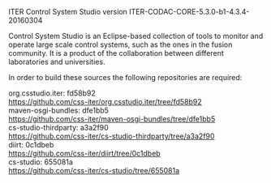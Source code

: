 ITER Control System Studio version ITER-CODAC-CORE-5.3.0-b1-4.3.4-20160304

Control System Studio is an Eclipse-based collection of tools
to monitor and operate large scale control systems, such as the
ones in the fusion community. It is a product of the collaboration
between different laboratories and universities.

In order to build these sources the following repositories are required:

org.csstudio.iter: fd58b92  
<https://github.com/css-iter/org.csstudio.iter/tree/fd58b92>  
maven-osgi-bundles: dfe1bb5  
<https://github.com/css-iter/maven-osgi-bundles/tree/dfe1bb5>  
cs-studio-thirdparty: a3a2f90  
<https://github.com/css-iter/cs-studio-thirdparty/tree/a3a2f90>  
diirt: 0c1dbeb  
<https://github.com/css-iter/diirt/tree/0c1dbeb>  
cs-studio: 655081a  
<https://github.com/css-iter/cs-studio/tree/655081a>  
